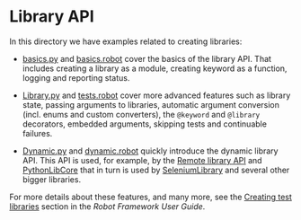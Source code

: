 # Library API

In this directory we have examples related to creating libraries:

- [basics.py](basics.py) and [basics.robot](basics.robot) cover the basics of
  the library API. That includes creating a library as a module, creating keyword
  as a function, logging and reporting status.

- [Library.py](Library.py) and [tests.robot](tests.robot) cover more advanced
  features such as library state, passing arguments to libraries, automatic argument
  conversion (incl. enums and custom converters), the `@keyword` and `@library`
  decorators, embedded arguments, skipping tests and continuable failures.

- [Dynamic.py](Dynamic.py) and [dynamic.robot](dynamic.robot) quickly introduce
  the dynamic library API. This API is used, for example, by the
  [Remote library API](https://github.com/robotframework/RemoteInterface) and
  [PythonLibCore](https://github.com/robotframework/PythonLibCore) that in turn
  is used by [SeleniumLibrary](https://github.com/robotframework/SeleniumLibrary)
  and several other bigger libraries.

For more details about these features, and many more, see the
[Creating test libraries](http://robotframework.org/robotframework/latest/RobotFrameworkUserGuide.html#creating-test-libraries)
section in the *Robot Framework User Guide*.
